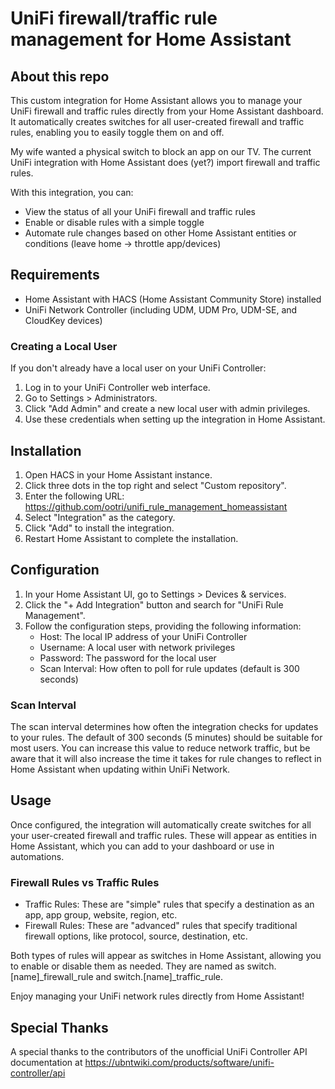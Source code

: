 # UniFi firewall/traffic rule management for Home Assistant

## About this repo

This custom integration for Home Assistant allows you to manage your UniFi firewall and traffic rules directly from your Home Assistant dashboard. It automatically creates switches for all user-created firewall and traffic rules, enabling you to easily toggle them on and off.

My wife wanted a physical switch to block an app on our TV. The current UniFi integration with Home Assistant does (yet?) import firewall and traffic rules.

With this integration, you can:
- View the status of all your UniFi firewall and traffic rules
- Enable or disable rules with a simple toggle
- Automate rule changes based on other Home Assistant entities or conditions (leave home -> throttle app/devices)

## Requirements

- Home Assistant with HACS (Home Assistant Community Store) installed
- UniFi Network Controller (including UDM, UDM Pro, UDM-SE, and CloudKey devices)

### Creating a Local User

If you don't already have a local user on your UniFi Controller:

1. Log in to your UniFi Controller web interface.
2. Go to Settings > Administrators.
3. Click "Add Admin" and create a new local user with admin privileges.
4. Use these credentials when setting up the integration in Home Assistant.

## Installation

1. Open HACS in your Home Assistant instance.
2. Click three dots in the top right and select "Custom repository".
3. Enter the following URL: https://github.com/ootri/unifi_rule_management_homeassistant
4. Select "Integration" as the category.
5. Click "Add" to install the integration.
6. Restart Home Assistant to complete the installation.

## Configuration

1. In your Home Assistant UI, go to Settings > Devices & services.
2. Click the "+ Add Integration" button and search for "UniFi Rule Management".
3. Follow the configuration steps, providing the following information:
   - Host: The local IP address of your UniFi Controller
   - Username: A local user with network privileges
   - Password: The password for the local user
   - Scan Interval: How often to poll for rule updates (default is 300 seconds)

### Scan Interval

The scan interval determines how often the integration checks for updates to your rules. The default of 300 seconds (5 minutes) should be suitable for most users. You can increase this value to reduce network traffic, but be aware that it will also increase the time it takes for rule changes to reflect in Home Assistant when updating within UniFi Network.

## Usage

Once configured, the integration will automatically create switches for all your user-created firewall and traffic rules. These will appear as entities in Home Assistant, which you can add to your dashboard or use in automations.

### Firewall Rules vs Traffic Rules

- Traffic Rules: These are "simple" rules that specify a destination as an app, app group, website, region, etc.
- Firewall Rules: These are "advanced" rules that specify traditional firewall options, like protocol, source, destination, etc.

Both types of rules will appear as switches in Home Assistant, allowing you to enable or disable them as needed. They are named as switch.[name]_firewall_rule and switch.[name]_traffic_rule.

Enjoy managing your UniFi network rules directly from Home Assistant!

## Special Thanks

A special thanks to the contributors of the unofficial UniFi Controller API documentation at https://ubntwiki.com/products/software/unifi-controller/api